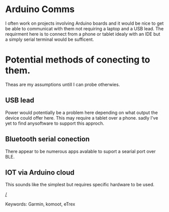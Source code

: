 Arduino Comms
===
I often work on projects involving Arduino boards and it would be nice to get be able to communicat with them not requiring a laptop and a USB lead. The requirment here is to connect from a phone or tablet idealy with an IDE but a simply serial terminal would be sufficent.

# Potential methods of conecting to them.
Theas are my assumptions untill I can probe otherwies. 

## USB lead
Power would potentially be a problem here depending on what output the device could offer here. This may require a tablet over a phone. sadly I've yet to find anysoftware to support this approch.

## Bluetooth serial conection
There appear to be numerous apps avalable to suport a searial port over BLE.


## IOT via Arduino cloud
This sounds like the simplest but requires specific hardware to be used.


[/](/)

Keywords: Garmin, komoot, eTrex